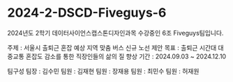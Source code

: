 # 2024-2-DSCD-Fiveguys-6

2024년도 2학기 데이터사이언스캡스톤디자인과목 수강중인 6조 Fiveguys팀입니다. 


주제 : 서울시 출퇴근 혼잡 예상 지역 맞춤 버스 신규 노선 제안 
목표 : 출퇴근 시간대 대중교통 혼잡도 감소를 통한 직장인들의 삶의 질 향상 
기간 : 2024.09.03 ~ 2024.12.10 


팀구성 
팀장 : 김수민 
팀원 : 김재현 
팀원 : 장재용 
팀원 : 최민수 
팀원 : 허재원 
